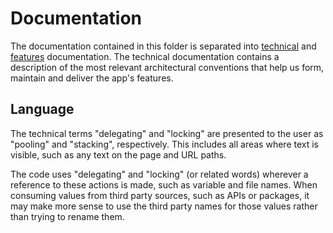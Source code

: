 # Documentation

The documentation contained in this folder is separated into [technical](./technical/README.md) and [features](./features/README.md) documentation. The technical documentation contains a description of the most relevant architectural conventions that help us form, maintain and deliver the app's features.

## Language

The technical terms "delegating" and "locking" are presented to the user as "pooling" and "stacking", respectively. This includes all areas where text is visible, such as any text on the page and URL paths.

The code uses "delegating" and "locking" (or related words) wherever a reference to these actions is made, such as variable and file names. When consuming values from third party sources, such as APIs or packages, it may make more sense to use the third party names for those values rather than trying to rename them.
